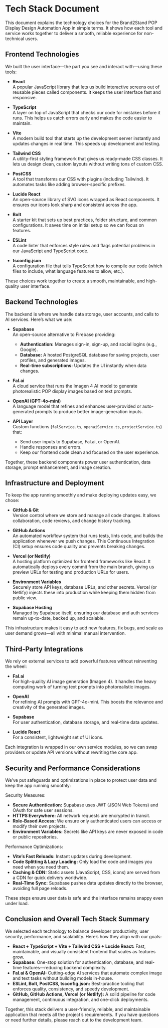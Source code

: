 # Tech Stack Document

This document explains the technology choices for the Brand2Stand POP Display Design Automation App in simple terms. It shows how each tool and service works together to deliver a smooth, reliable experience for non-technical users.

## Frontend Technologies

We built the user interface—the part you see and interact with—using these tools:

- **React**  
  A popular JavaScript library that lets us build interactive screens out of reusable pieces called components. It keeps the user interface fast and responsive.

- **TypeScript**  
  A layer on top of JavaScript that checks our code for mistakes before it runs. This helps us catch errors early and makes the code easier to maintain.

- **Vite**  
  A modern build tool that starts up the development server instantly and updates changes in real time. This speeds up development and testing.

- **Tailwind CSS**  
  A utility-first styling framework that gives us ready-made CSS classes. It lets us design clean, custom layouts without writing tons of custom CSS.

- **PostCSS**  
  A tool that transforms our CSS with plugins (including Tailwind). It automates tasks like adding browser-specific prefixes.

- **Lucide React**  
  An open-source library of SVG icons wrapped as React components. It ensures our icons look sharp and consistent across the app.

- **Bolt**  
  A starter kit that sets up best practices, folder structure, and common configurations. It saves time on initial setup so we can focus on features.

- **ESLint**  
  A code linter that enforces style rules and flags potential problems in our JavaScript and TypeScript code.

- **tsconfig.json**  
  A configuration file that tells TypeScript how to compile our code (which files to include, what language features to allow, etc.).

These choices work together to create a smooth, maintainable, and high-quality user interface.

## Backend Technologies

The backend is where we handle data storage, user accounts, and calls to AI services. Here’s what we use:

- **Supabase**  
  An open-source alternative to Firebase providing:
  - **Authentication:** Manages sign-in, sign-up, and social logins (e.g., Google).
  - **Database:** A hosted PostgreSQL database for saving projects, user profiles, and generated images.
  - **Real-time subscriptions:** Updates the UI instantly when data changes.

- **Fal.ai**  
  A cloud service that runs the Imagen 4 AI model to generate photorealistic POP display images based on text prompts.

- **OpenAI (GPT-4o-mini)**  
  A language model that refines and enhances user-provided or auto-generated prompts to produce better image-generation inputs.

- **API Layer**  
  Custom functions (`falService.ts`, `openaiService.ts`, `projectService.ts`) that:
  - Send user inputs to Supabase, Fal.ai, or OpenAI.
  - Handle responses and errors.
  - Keep our frontend code clean and focused on the user experience.

Together, these backend components power user authentication, data storage, prompt enhancement, and image creation.

## Infrastructure and Deployment

To keep the app running smoothly and make deploying updates easy, we chose:

- **GitHub & Git**  
  Version control where we store and manage all code changes. It allows collaboration, code reviews, and change history tracking.

- **GitHub Actions**  
  An automated workflow system that runs tests, lints code, and builds the application whenever we push changes. This Continuous Integration (CI) setup ensures code quality and prevents breaking changes.

- **Vercel (or Netlify)**  
  A hosting platform optimized for frontend frameworks like React. It automatically deploys every commit from the main branch, giving us preview URLs for testing and production URLs for users.

- **Environment Variables**  
  Securely store API keys, database URLs, and other secrets. Vercel (or Netlify) injects these into production while keeping them hidden from public view.

- **Supabase Hosting**  
  Managed by Supabase itself, ensuring our database and auth services remain up-to-date, backed up, and scalable.

This infrastructure makes it easy to add new features, fix bugs, and scale as user demand grows—all with minimal manual intervention.

## Third-Party Integrations

We rely on external services to add powerful features without reinventing the wheel:

- **Fal.ai**  
  For high-quality AI image generation (Imagen 4). It handles the heavy computing work of turning text prompts into photorealistic images.

- **OpenAI**  
  For refining AI prompts with GPT-4o-mini. This boosts the relevance and creativity of the generated images.

- **Supabase**  
  For user authentication, database storage, and real-time data updates.

- **Lucide React**  
  For a consistent, lightweight set of UI icons.

Each integration is wrapped in our own service modules, so we can swap providers or update API versions without rewriting the core app.

## Security and Performance Considerations

We’ve put safeguards and optimizations in place to protect user data and keep the app running smoothly:

Security Measures:
- **Secure Authentication:** Supabase uses JWT (JSON Web Tokens) and OAuth for safe user sessions.
- **HTTPS Everywhere:** All network requests are encrypted in transit.
- **Role-Based Access:** We ensure only authenticated users can access or modify their own projects.
- **Environment Variables:** Secrets like API keys are never exposed in code or public repositories.

Performance Optimizations:
- **Vite’s Fast Reloads:** Instant updates during development.
- **Code Splitting & Lazy Loading:** Only load the code and images you need when you need them.
- **Caching & CDN:** Static assets (JavaScript, CSS, icons) are served from a CDN for quick delivery worldwide.
- **Real-Time Sync:** Supabase pushes data updates directly to the browser, avoiding full page reloads.

These steps ensure user data is safe and the interface remains snappy even under load.

## Conclusion and Overall Tech Stack Summary

We selected each technology to balance developer productivity, user security, performance, and scalability. Here’s how they align with our goals:

- **React + TypeScript + Vite + Tailwind CSS + Lucide React:** Fast, maintainable, and visually consistent frontend that scales as features grow.
- **Supabase:** One-stop solution for authentication, database, and real-time features—reducing backend complexity.
- **Fal.ai & OpenAI:** Cutting-edge AI services that automate complex image and text tasks without building models in-house.
- **ESLint, Bolt, PostCSS, tsconfig.json:** Best-practice tooling that enforces quality, consistency, and speedy development.
- **GitHub, GitHub Actions, Vercel (or Netlify):** A solid pipeline for code management, continuous integration, and one-click deployments.

Together, this stack delivers a user-friendly, reliable, and maintainable application that meets all the project’s requirements. If you have questions or need further details, please reach out to the development team.